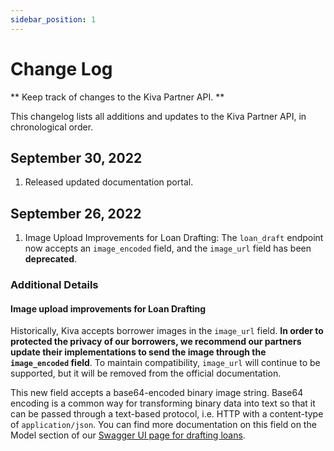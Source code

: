 ```yaml
---
sidebar_position: 1
---
```


# Change Log

** Keep track of changes to the Kiva Partner API. **

This changelog lists all additions and updates to the Kiva Partner API, in chronological order.

## September 30, 2022
1. Released updated documentation portal.

## September 26, 2022
1. Image Upload Improvements for Loan Drafting: The `loan_draft` endpoint now accepts an `image_encoded` field, and the `image_url` field has been **deprecated**.

### Additional Details

#### Image upload improvements for Loan Drafting
Historically, Kiva accepts borrower images in the `image_url` field. **In order to protected the privacy of our borrowers, we recommend our partners update their implementations to send the image through the `image_encoded` field**. To maintain compatibility, `image_url` will continue to be supported, but it will be removed from the official documentation.

This new field accepts a base64-encoded binary image string. Base64 encoding is a common way for transforming binary data into text so that it can be passed through a text-based protocol, i.e. HTTP with a content-type of `application/json`. You can find more documentation on this field on the Model section of our [Swagger UI page for drafting loans](https://partner-api.k1.kiva.org/swagger-ui/#/partners/loanDraftRouteUsingPOST).

